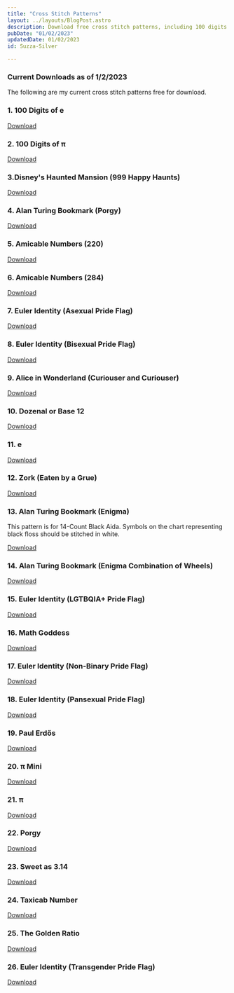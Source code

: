 ```yaml
---
title: "Cross Stitch Patterns"
layout: ../layouts/BlogPost.astro
description: Download free cross stitch patterns, including 100 digits of e and pi, Disney's Haunted Mansion, and various Pride Flag designs. Choose from a range of mathematical and cultural designs, including patterns for Alan Turing bookmarks and Alice in Wonderland.
pubDate: "01/02/2023"
updatedDate: 01/02/2023
id: Suzza-Silver

---
```


### Current Downloads as of 1/2/2023

The following are my current cross stitch patterns free for
 download.

### 1. 100 Digits of e

[Download](/patterns/100-digits-e.pdf)

### 2. 100 Digits of π

[Download](/patterns/100-digits-pi.pdf)

### 3.Disney's Haunted Mansion (999 Happy Haunts)

[Download](/patterns/999-Happy-Haunts.pdf)

### 4. Alan Turing Bookmark (Porgy)

[Download](/patterns/Alan-Turing-Porgy-white-Aida.pdf)

### 5. Amicable Numbers (220)

[Download](/patterns/Amicable-Numbers-220.pdf)

### 6. Amicable Numbers (284)

[Download](/patterns/Amicable-Numbers-284.pdf)

### 7. Euler Identity (Asexual Pride Flag)

[Download](/patterns/Euler-Identity-ASEXUAL.pdf)

### 8. Euler Identity (Bisexual Pride Flag)

[Download](/patterns/Euler-Identity-BISEXUAL.pdf)

### 9. Alice in Wonderland (Curiouser and Curiouser)

[Download](/patterns/curiouser.pdf)

### 10. Dozenal or Base 12

[Download](/patterns/Base-12-Royal-Blue.pdf)

### 11. e

[Download](/patterns/e-Royal-Blue.pdf)

### 12. Zork (Eaten by a Grue)

[Download](/patterns/Eaten-by-a-Grue.pdf)

### 13. Alan Turing Bookmark (Enigma)

This pattern is for 14-Count Black Aida. Symbols on the chart
representing black floss should be stitched in white.

[Download](/patterns/Alan-Turing-Enigma-2.pdf)

### 14. Alan Turing Bookmark (Enigma Combination of Wheels)

[Download](/patterns/Enigma-Machine-Combo.pdf)

### 15. Euler Identity (LGTBQIA+ Pride Flag)

[Download](/patterns/Euler-Identity-LGTBQIA.pdf)

### 16. Math Goddess

[Download](/patterns/math-goddess.pdf)

### 17. Euler Identity (Non-Binary Pride Flag)

[Download](/patterns/Euler-Identity-NB.pdf)

### 18. Euler Identity (Pansexual Pride Flag)

[Download](/patterns/Euler-Identity-PANSEXUAL.pdf)

### 19. Paul Erdős

[Download](/patterns/Paul-Erdos.pdf)

### 20. π Mini

[Download](/patterns/pi-cross-stitch-mini.png)

### 21. π

[Download](/patterns/pi-Royal-Blue-1.pdf)

### 22. Porgy

[Download](/patterns/Porgy-Pattern.pdf)

### 23. Sweet as 3.14

[Download](/patterns/sweet-as-pi.png)

### 24. Taxicab Number

[Download](/patterns/Taxicab-Number.pdf)

### 25. The Golden Ratio

[Download](/patterns/golden-ratio-digits.png)

### 26. Euler Identity (Transgender Pride Flag)

[Download](/patterns/Euler-Identity-TRANSGENDERr.png)

